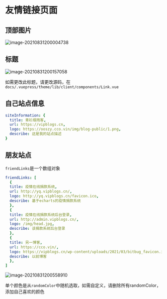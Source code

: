 # 友情链接页面

## 顶部图片

![image-20210831200004738](http://ooszy.cco.vin/img/blog-note/image-20210831200004738.png?x-oss-process=style/pictureProcess1)



## 标题

![image-20210831200157058](http://ooszy.cco.vin/img/blog-note/image-20210831200157058.png?x-oss-process=style/pictureProcess1)

如需更改此标题，请更改源码，在`docs/.vuepress/theme/lib/client/components/Link.vue`





## 自己站点信息

```yaml
siteInformation: {
  title: 青衫烟雨客,
  url: https://vipblogs.cn,
  logo: https://ooszy.cco.vin/img/blog-public/1.png,
  describe: 这是我的站点描述
}
```



## 朋友站点

`friendLinks`是一个数组对象

```yaml
friendLinks: [
  {
  title: 疫情在线捐款系统,
  url: http://yq.vipblogs.cn/,
  logo: http://yq.vipblogs.cn/favicon.ico,
  describe: 基于echarts的疫情捐款系统
  },
  {
  title: 疫情在线捐款系统后台登录,
  url: http://admin.vipblogs.cn/,
  logo: /img/head.jpg,
  describe: 该捐款系统后台登录
  },
  {
  title: 另一博客,
  url: https://cco.vin/,
  logo: https://vipblogs.cn/wp-content/uploads/2021/03/bitbug_favicon.ico,
  describe: 以前博客
  },
]
```



![image-20210831200558910](http://ooszy.cco.vin/img/blog-note/image-20210831200558910.png?x-oss-process=style/pictureProcess1)

单个颜色是从`randomColor`中随机选取，如需自定义，请删除所有randomColor，添加自己喜欢的颜色

